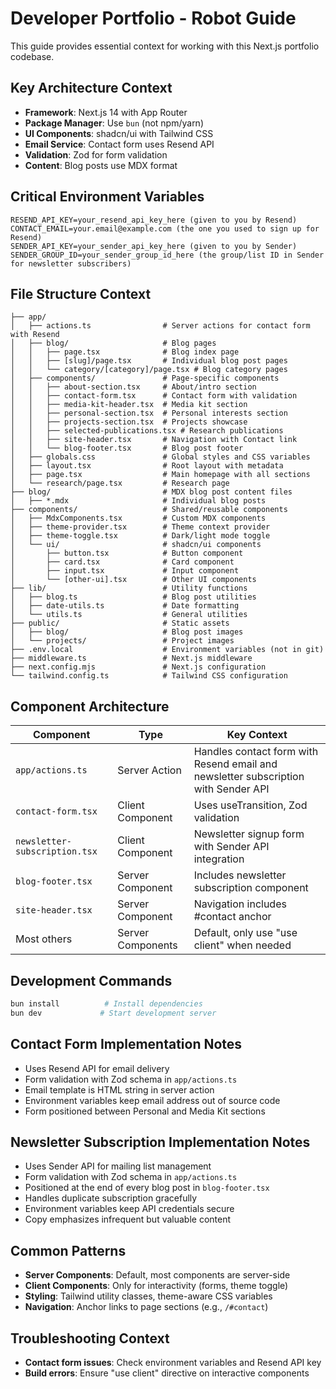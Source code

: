 # Developer Portfolio - Robot Guide

This guide provides essential context for working with this Next.js portfolio codebase.

## Key Architecture Context

- **Framework**: Next.js 14 with App Router
- **Package Manager**: Use `bun` (not npm/yarn)
- **UI Components**: shadcn/ui with Tailwind CSS
- **Email Service**: Contact form uses Resend API
- **Validation**: Zod for form validation
- **Content**: Blog posts use MDX format

## Critical Environment Variables

```env
RESEND_API_KEY=your_resend_api_key_here (given to you by Resend)
CONTACT_EMAIL=your.email@example.com (the one you used to sign up for Resend)
SENDER_API_KEY=your_sender_api_key_here (given to you by Sender)
SENDER_GROUP_ID=your_sender_group_id_here (the group/list ID in Sender for newsletter subscribers)
```

## File Structure Context

```
├── app/
│   ├── actions.ts                # Server actions for contact form with Resend
│   ├── blog/                     # Blog pages
│   │   ├── page.tsx              # Blog index page
│   │   ├── [slug]/page.tsx       # Individual blog post pages
│   │   └── category/[category]/page.tsx # Blog category pages
│   ├── components/               # Page-specific components
│   │   ├── about-section.tsx     # About/intro section
│   │   ├── contact-form.tsx      # Contact form with validation
│   │   ├── media-kit-header.tsx  # Media kit section
│   │   ├── personal-section.tsx  # Personal interests section
│   │   ├── projects-section.tsx  # Projects showcase
│   │   ├── selected-publications.tsx # Research publications
│   │   ├── site-header.tsx       # Navigation with Contact link
│   │   └── blog-footer.tsx       # Blog post footer
│   ├── globals.css               # Global styles and CSS variables
│   ├── layout.tsx                # Root layout with metadata
│   ├── page.tsx                  # Main homepage with all sections
│   └── research/page.tsx         # Research page
├── blog/                         # MDX blog post content files
│   ├── *.mdx                     # Individual blog posts
├── components/                   # Shared/reusable components
│   ├── MdxComponents.tsx         # Custom MDX components
│   ├── theme-provider.tsx        # Theme context provider
│   ├── theme-toggle.tsx          # Dark/light mode toggle
│   └── ui/                       # shadcn/ui components
│       ├── button.tsx            # Button component
│       ├── card.tsx              # Card component
│       ├── input.tsx             # Input component
│       └── [other-ui].tsx        # Other UI components
├── lib/                          # Utility functions
│   ├── blog.ts                   # Blog post utilities
│   ├── date-utils.ts             # Date formatting
│   └── utils.ts                  # General utilities
├── public/                       # Static assets
│   ├── blog/                     # Blog post images
│   └── projects/                 # Project images
├── .env.local                    # Environment variables (not in git)
├── middleware.ts                 # Next.js middleware
├── next.config.mjs               # Next.js configuration
└── tailwind.config.ts            # Tailwind CSS configuration
```

## Component Architecture

| Component                     | Type              | Key Context                                                                        |
| ----------------------------- | ----------------- | ---------------------------------------------------------------------------------- |
| `app/actions.ts`              | Server Action     | Handles contact form with Resend email and newsletter subscription with Sender API |
| `contact-form.tsx`            | Client Component  | Uses useTransition, Zod validation                                                 |
| `newsletter-subscription.tsx` | Client Component  | Newsletter signup form with Sender API integration                                 |
| `blog-footer.tsx`             | Server Component  | Includes newsletter subscription component                                         |
| `site-header.tsx`             | Server Component  | Navigation includes #contact anchor                                                |
| Most others                   | Server Components | Default, only use "use client" when needed                                         |

## Development Commands

```bash
bun install          # Install dependencies
bun dev             # Start development server
```

## Contact Form Implementation Notes

- Uses Resend API for email delivery
- Form validation with Zod schema in `app/actions.ts`
- Email template is HTML string in server action
- Environment variables keep email address out of source code
- Form positioned between Personal and Media Kit sections

## Newsletter Subscription Implementation Notes

- Uses Sender API for mailing list management
- Form validation with Zod schema in `app/actions.ts`
- Positioned at the end of every blog post in `blog-footer.tsx`
- Handles duplicate subscription gracefully
- Environment variables keep API credentials secure
- Copy emphasizes infrequent but valuable content

## Common Patterns

- **Server Components**: Default, most components are server-side
- **Client Components**: Only for interactivity (forms, theme toggle)
- **Styling**: Tailwind utility classes, theme-aware CSS variables
- **Navigation**: Anchor links to page sections (e.g., `/#contact`)

## Troubleshooting Context

- **Contact form issues**: Check environment variables and Resend API key
- **Build errors**: Ensure "use client" directive on interactive components
